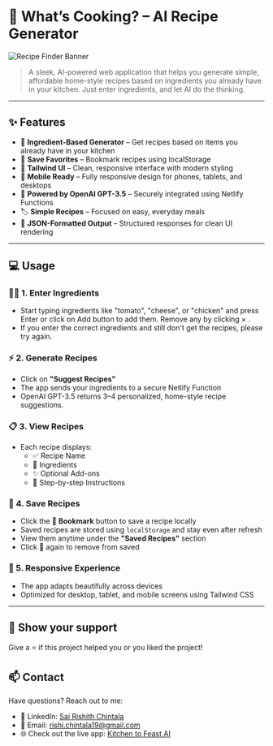 # 🥘 What’s Cooking? – AI Recipe Generator

![Recipe Finder Banner](https://images.pexels.com/photos/1640774/pexels-photo-1640774.jpeg?auto=compress&cs=tinysrgb&w=1260&h=750&dpr=1)

> A sleek, AI-powered web application that helps you generate simple, affordable home-style recipes based on ingredients you already have in your kitchen. Just enter ingredients, and let AI do the thinking.

---

## ✨ Features

- 🧪 **Ingredient-Based Generator** – Get recipes based on items you already have in your kitchen
- 💾 **Save Favorites** – Bookmark recipes using localStorage
- 🎨 **Tailwind UI** – Clean, responsive interface with modern styling
- 📱 **Mobile Ready** – Fully responsive design for phones, tablets, and desktops
- 🤖 **Powered by OpenAI GPT-3.5** – Securely integrated using Netlify Functions
- 🏷️ **Simple Recipes** – Focused on easy, everyday meals
- 📄 **JSON-Formatted Output** – Structured responses for clean UI rendering

---

## 💻 Usage

### 🧑‍🍳 1. Enter Ingredients

- Start typing ingredients like "tomato", "cheese", or "chicken" and press Enter or click on Add button to add them. Remove any by clicking × .
- If you enter the correct ingredients and still don't get the recipes, please try again.

### ⚡ 2. Generate Recipes

- Click on **"Suggest Recipes"**
- The app sends your ingredients to a secure Netlify Function
- OpenAI GPT-3.5 returns 3–4 personalized, home-style recipe suggestions.

### 📋 3. View Recipes

- Each recipe displays:
  - ✅ Recipe Name
  - 🛒 Ingredients
  - ✨ Optional Add-ons
  - 📖 Step-by-step Instructions

### 🔖 4. Save Recipes

- Click the 🔖 **Bookmark** button to save a recipe locally
- Saved recipes are stored using `localStorage` and stay even after refresh
- View them anytime under the **"Saved Recipes"** section
- Click 🔖 again to remove from saved

### 📱 5. Responsive Experience

- The app adapts beautifully across devices
- Optimized for desktop, tablet, and mobile screens using Tailwind CSS
-----
## 🌟 Show your support

Give a ⭐️ if this project helped you or you liked the project!

## 📫 Contact

Have questions? Reach out to me:
- 💼 LinkedIn: [Sai Rishith Chintala](https://www.linkedin.com/in/sai-rishith-chintala)
- 📧 Email: [rishi.chintala19@gmail.com](mailto:rishi.chintala19@gmail.com)
- 🌐 Check out the live app: [Kitchen to Feast AI](https://kitchentofeastai.netlify.app/)
